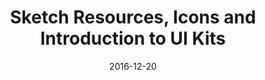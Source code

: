 ---
date: 2016-12-20
title: Sketch Resources, Icons and Introduction to UI Kits
video_id: TwZ0jngJHnU
description: UI kits, icons, and other resources for prototyping with Sketch.
categories:
  - Miscellaneous
resources:
  - name: Source code
    link: https://github.com/skilltemplates/
  - name: Dabble Lab
    link: https://dabblelab.com
type: Video
set: 
set_order: 5
---